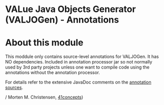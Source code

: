 VALue Java Objects Generator (VALJOGen) - Annotations
=====================================================

# About this module
This moddule only contains source-level annotations for VALJOGen. It has NO dependencies. Included in annotation processor jar so not normally used by 3rd party projects
unless one want to compile code using the annotations without the annotation processor.

For details refer to the extensive JavaDoc comments on the [annotation sources](src/main/java/com/fortyoneconcepts/valjogen/annotations).

/ Morten M. Christensen, [41concepts](http://www.41concepts.com))